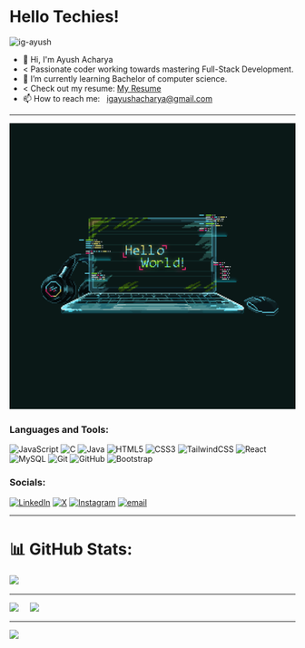# Hello Techies!<br>

<p align="left"> <img src="https://komarev.com/ghpvc/?username=ig-ayush&label=Profile%20views&color=0e75b6&style=flat" alt="ig-ayush" /> </p>

- 👋 Hi, I'm Ayush Acharya 
-  < Passionate coder working towards mastering Full-Stack Development.              
- 🌱 I’m currently learning Bachelor of computer science.
-  < Check out my resume:  [My Resume](https://resume-virid-ten.vercel.app/)
- 📫 How to reach me: &nbsp; igayushacharya@gmail.com
- -------------------------------------------------------------------------------------------------------------------------------------------------------
<img style="width:20vh" src="./coding.gif" alt="Programmer Gif">

### Languages and Tools:
![JavaScript](https://img.shields.io/badge/javascript-%23323330.svg?style=plastic&logo=javascript&logoColor=%23F7DF1E) ![C](https://img.shields.io/badge/c-%2300599C.svg?style=plastic&logo=c&logoColor=white) ![Java](https://img.shields.io/badge/java-%23ED8B00.svg?style=plastic&logo=openjdk&logoColor=white) ![HTML5](https://img.shields.io/badge/html5-%23E34F26.svg?style=plastic&logo=html5&logoColor=white) ![CSS3](https://img.shields.io/badge/css3-%231572B6.svg?style=plastic&logo=css3&logoColor=white) ![TailwindCSS](https://img.shields.io/badge/tailwindcss-%2338B2AC.svg?style=plastic&logo=tailwind-css&logoColor=white) ![React](https://img.shields.io/badge/react-%2320232a.svg?style=plastic&logo=react&logoColor=%2361DAFB) ![MySQL](https://img.shields.io/badge/mysql-4479A1.svg?style=plastic&logo=mysql&logoColor=white) ![Git](https://img.shields.io/badge/git-%23F05033.svg?style=plastic&logo=git&logoColor=white) ![GitHub](https://img.shields.io/badge/github-%23121011.svg?style=plastic&logo=github&logoColor=white) ![Bootstrap](https://img.shields.io/badge/bootstrap-%238511FA.svg?style=plastic&logo=bootstrap&logoColor=white)

### Socials:
[![LinkedIn](https://img.shields.io/badge/LinkedIn-%230077B5.svg?logo=linkedin&logoColor=white)](https://www.linkedin.com/in/ayush-acharya-65943132b/)
[![X](https://img.shields.io/badge/X-black.svg?logo=X&logoColor=white)](https://x.com/ig_ayushacharya) 
[![Instagram](https://img.shields.io/badge/Instagram-%23E4405F.svg?logo=Instagram&logoColor=white)](https://www.instagram.com/ig__ayushachar/) 
[![email](https://img.shields.io/badge/Email-D14836?logo=gmail&logoColor=white)](mailto:igayushacharya@gmail.com) 

- -------------------------------------------------------------------------------------------------------------------------------------------------------
# 📊 GitHub Stats:
![](https://github-readme-stats.vercel.app/api?username=ig-ayush&theme=dark&hide_border=false&include_all_commits=false&count_private=false)<br/>

-----------------------------------------------------------------------------------------------------------------------------------------------------------


![](https://github-readme-streak-stats.herokuapp.com/?user=ig-ayush&theme=dark&hide_border=false) &nbsp; &nbsp; ![](https://github-readme-stats.vercel.app/api/top-langs/?username=ig-ayush&theme=dark&hide_border=false&include_all_commits=false&count_private=false&layout=compact)

---
[![](https://visitcount.itsvg.in/api?id=ig-ayush&icon=0&color=0)](https://visitcount.itsvg.in)

<!-- Proudly created with GPRM ( https://gprm.itsvg.in ) -->
